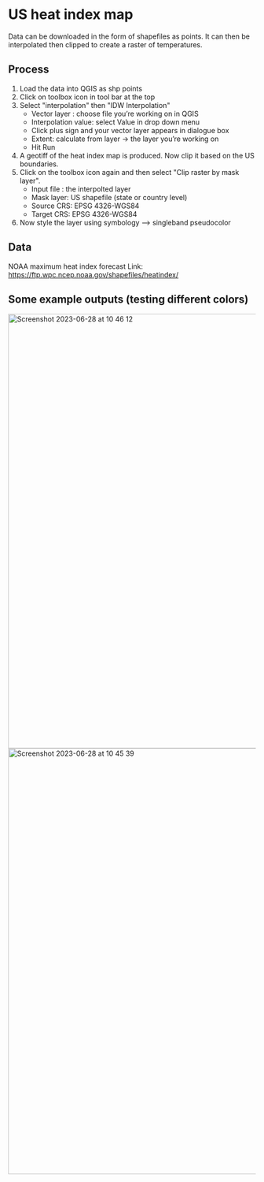 # US heat index map
 Data can be downloaded in the form of shapefiles as points.  It can then be interpolated then clipped to create a raster of temperatures.

## Process
1. Load the data into QGIS as shp points
2. Click on toolbox icon in tool bar at the top 
3. Select "interpolation" then "IDW Interpolation"
    - Vector layer : choose file you’re working on in QGIS
    - Interpolation value: select Value in drop down menu
    - Click plus sign and your vector layer appears in dialogue box
    - Extent: calculate from layer -> the layer you’re working on
    - Hit Run
4. A geotiff of the heat index map is produced. Now clip it based on the US boundaries. 
5. Click on the toolbox icon again and then select "Clip raster by mask layer".
    - Input file : the interpolted layer
    - Mask layer: US shapefile (state or country level)
    - Source CRS: EPSG 4326-WGS84
    - Target CRS: EPSG 4326-WGS84
6. Now style the layer using symbology --> singleband pseudocolor 

## Data
NOAA maximum heat index forecast
Link: https://ftp.wpc.ncep.noaa.gov/shapefiles/heatindex/

## Some example outputs (testing different colors)
<img width="882" alt="Screenshot 2023-06-28 at 10 46 12" src="https://github.com/jhjanicki/US_heat_index/assets/6565011/3e428b2d-c2d5-4b46-afb5-47f24d06fd7a">
<img width="865" alt="Screenshot 2023-06-28 at 10 45 39" src="https://github.com/jhjanicki/US_heat_index/assets/6565011/486d3ccc-bb42-469a-9070-1b7c4f696e39">
